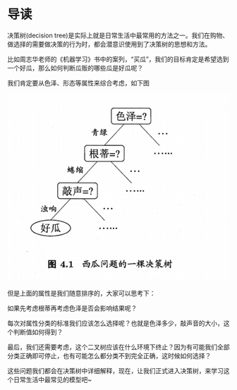 # 导读

决策树(decision tree)是实际上就是日常生活中最常用的方法之一。我们在购物、做选择的需要做决策的行为时，都会潜意识使用到了决策树的思想和方法。

比如周志华老师的《机器学习》书中的案列，“买瓜”，我们的目标肯定是希望选到一个好瓜，那么如何判断瓜贩的哪些瓜是好瓜呢？

我们肯定要从色泽、形态等属性来综合考虑，如下图

![image-20210308162149082](assets/image-20210308162149082.png)

但是上面的属性是我们随意排序的，大家可以思考下：

如果先考虑根蒂再考虑色泽是否会影响结果呢？

每次对属性分类的标准我们应该怎么选择呢？也就是色泽多少，敲声音的大小，这个判断值如何得到？

最后，我们还需要考虑，这个二叉树应该在什么环境下终止？因为有可能我们全部分类正确即可停止，也有可能怎么都分类不到完全正确，这时候如何选择？

这些问题我们都会在决策树中详细解释，现在，让我们正式进入决策树，来学习这个日常生活中最常见的模型吧~
